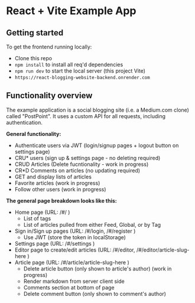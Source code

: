 # React + Vite Example App

## Getting started

To get the frontend running locally:

- Clone this repo
- `npm install` to install all req'd dependencies
- `npm run dev` to start the local server (this project Vite)
- `https://react-blogging-website-backend.onrender.com` 


## Functionality overview

The example application is a social blogging site (i.e. a Medium.com clone) called "PostPoint". It uses a custom API for all requests, including authentication.

**General functionality:**

- Authenticate users via JWT (login/signup pages + logout button on settings page)
- CRU* users (sign up & settings page - no deleting required)
- CRUD Articles (Delete fucntionality - work in progress)
- CR*D Comments on articles (no updating required)
- GET and display lists of articles
- Favorite articles (work in progress)
- Follow other users (work in progress)

**The general page breakdown looks like this:**

- Home page (URL: /#/ )
    - List of tags
    - List of articles pulled from either Feed, Global, or by Tag
- Sign in/Sign up pages (URL: /#/login, /#/register )
    - Use JWT (store the token in localStorage)
- Settings page (URL: /#/settings )
- Editor page to create/edit articles (URL: /#/editor, /#/editor/article-slug-here )
- Article page (URL: /#/article/article-slug-here )
    - Delete article button (only shown to article's author) (work in progress)
    - Render markdown from server client side
    - Comments section at bottom of page
    - Delete comment button (only shown to comment's author)
